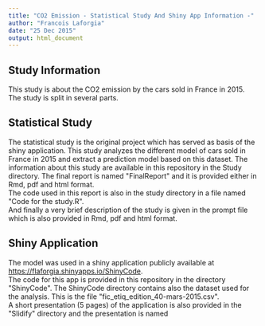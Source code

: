 ```yaml
---
title: "CO2 Emission - Statistical Study And Shiny App Information -"
author: "Francois Laforgia"
date: "25 Dec 2015"
output: html_document
---
```


## Study Information
This study is about the CO2 emission by the cars sold in France in 2015.  
The study is split in several parts.

## Statistical Study
The statistical study is the original project which has served as basis of the shiny application. This study analyzes the different model of cars sold in France in 2015 and extract a prediction model based on this dataset. 
The information about this study are available in this repository in the Study directory. The final report is named "FinalReport" and it is provided either in Rmd, pdf and html format.  
The code used in this report is also in the study directory in a file named "Code for the study.R".  
And finally a very brief description of the study is given in the prompt file which is also provided in Rmd, pdf and html format.

## Shiny Application
The model was used in a shiny application publicly available at https://flaforgia.shinyapps.io/ShinyCode.  
The code for this app is provided in this repository in the directory "ShinyCode".
The ShinyCode directory contains also the dataset used for the analysis. This is the file "fic_etiq_edition_40-mars-2015.csv".  
A short presentation (5 pages) of the application is also provided in the "Slidify" directory and the presentation is named 
